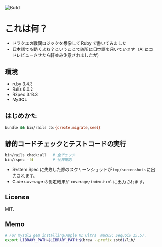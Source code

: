 <img alt="Build" src="https://github.com/hideyuki-matsuyama/rpg_battle_simulator/workflows/Build/badge.svg">

# これは何？

- ドラクエの戦闘ロジックを想像して Ruby で書いてみました
- 日本語でも動くよね？ということで随所に日本語を用いています（AI にコードレビューさせたら軒並み注意されましたが）

## 環境

- ruby 3.4.3
- Rails 8.0.2
- RSpec 3.13.3
- MySQL

## はじめかた

```bash
bundle && bin/rails db:{create,migrate,seed}
```

## 静的コードチェックとテストコードの実行

```bash
bin/rails check:all   # 全チェック
bin/rspec -fd         # 仕様確認
```

- System Spec に失敗した際のスクリーンショットが `tmp/screenshots` に出力されます。
- Code coverage の測定結果が `coverage/index.html` に出力されます。

## License

MIT.

## Memo

```sh
# For mysql2 gem installing(Apple M1 Ultra, macOS: Sequoia 15.5).
export LIBRARY_PATH=$LIBRARY_PATH:$(brew --prefix zstd)/lib/
```
